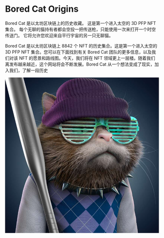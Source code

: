 # Bored Cat Origins

Bored Cat 是以太坊区块链上的历史收藏。 这是第一个进入太空的 3D PFP NFT 集合。 每个无聊的猫持有者都会空投一把传送枪，只能使用一次来打开一个时空传送门。 它将允许您欢迎来自平行宇宙的另一只无聊猫。

Bored Cat 是以太坊区块链上 8842 个 NFT 的历史集合。这是第一个进入太空的 3D PFP NFT 集合。您可以在下面找到有关 Bored Cat 团队的更多信息，以及我们对该 NFT 的愿景和路线图。今天，我们将在 NFT 领域更上一层楼。随着我们离发布越来越近，这个网站将会不断发展。Bored Cat 从一个想法变成了现实，加入我们，了解一段历史

![nft](1662154450752.jpg)

